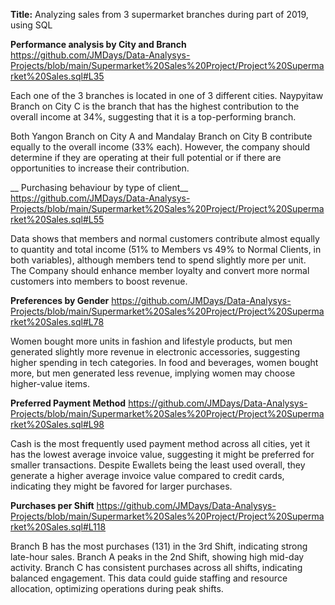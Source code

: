 __Title:__ Analyzing sales from 3 supermarket branches during part of 2019, using SQL

__Performance analysis by City and Branch__ 
https://github.com/JMDays/Data-Analysys-Projects/blob/main/Supermarket%20Sales%20Project/Project%20Supermarket%20Sales.sql#L35

Each one of the 3 branches is located in one of 3 different cities.
Naypyitaw Branch on City C is the branch that has the highest contribution to the overall income at 34%, suggesting that it is a top-performing branch. 

Both Yangon Branch on City A and Mandalay Branch on City B contribute equally to the overall income (33% each). 
However, the company should determine if they are operating at their full potential or if there are opportunities to increase their contribution.


__ Purchasing behaviour by type of client__
https://github.com/JMDays/Data-Analysys-Projects/blob/main/Supermarket%20Sales%20Project/Project%20Supermarket%20Sales.sql#L55

Data shows that members and normal customers contribute almost equally to quantity and total income (51% to Members vs 49% to Normal Clients, in both variables), although members tend to spend slightly more per unit.	
The Company should enhance member loyalty and convert more normal customers into members to boost revenue.

__Preferences by Gender__
https://github.com/JMDays/Data-Analysys-Projects/blob/main/Supermarket%20Sales%20Project/Project%20Supermarket%20Sales.sql#L78

Women bought more units in fashion and lifestyle products,  but men generated slightly more revenue in electronic accessories, suggesting higher spending in tech categories.
In food and beverages, women bought more, but men generated less revenue,  implying women may choose higher-value items.

__Preferred Payment Method__
https://github.com/JMDays/Data-Analysys-Projects/blob/main/Supermarket%20Sales%20Project/Project%20Supermarket%20Sales.sql#L98

Cash is the most frequently used payment method across all cities,  yet it has the lowest average invoice value, suggesting it might be preferred for smaller transactions.
Despite Ewallets being the least used overall, they generate a higher average invoice value compared to credit cards, indicating they might be favored for larger purchases.

__Purchases per Shift__
https://github.com/JMDays/Data-Analysys-Projects/blob/main/Supermarket%20Sales%20Project/Project%20Supermarket%20Sales.sql#L118

Branch B has the most purchases (131) in the 3rd Shift, indicating strong late-hour sales.
Branch A peaks in the 2nd Shift, showing high mid-day activity.
Branch C has consistent purchases across all shifts, indicating balanced engagement.
This data could guide staffing and resource allocation, optimizing operations during peak shifts.


